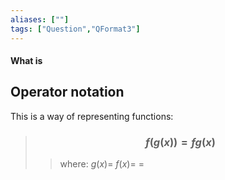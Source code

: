 ```yaml
---
aliases: [""]
tags: ["Question","QFormat3"]
---
```


#### What is
## Operator notation
This is a way of representing functions:

> ### $$ f(g(x)) = fg(x) $$ 
>> where:
>> $g(x)=$ 
>> $f(x)=$
>> $=$
